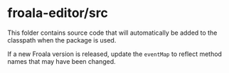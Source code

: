 # froala-editor/src

This folder contains source code that will automatically be added to the classpath when
the package is used.

If a new Froala version is released, update the `eventMap` to reflect method names
that may have been changed.

